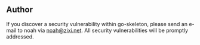 ## Author

If you discover a security vulnerability within go-skeleton, please send an e-mail to noah via [noah@zixi.net](mailto:noah@zixi.net). All security vulnerabilities will be promptly addressed.
